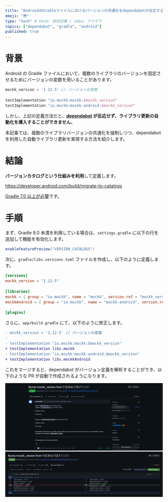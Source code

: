 ```yaml
---
title: "AndroidのGradleファイルにおけるバージョンの共通化をdependabotが反応するように構築する"
emoji: "😎"
type: "tech" # tech: 技術記事 / idea: アイデア
topics: ["dependabot", "gradle", "android"]
published: true
---
```


# 背景

Android の Gradle ファイルにおいて、複数のライブラリのバージョンを固定させるためにバージョンの変数を用いることがあります。

```gradle:app/build.gradle
mockk_version = '1.12.5' // バージョンの変数

testImplementation "io.mockk:mockk:$mockk_version"
testImplementation "io.mockk:mockk-android:$mockk_version"
```

しかし、上記の定義方法だと、**[dependabot](https://docs.github.com/ja/code-security/dependabot/dependabot-version-updates) が反応せず、ライブラリ更新の自動化を導入することができません**。

本記事では、複数のライブラリバージョンの共通化を強制しつつ、dependabot を利用した自動ライブラリ更新を実現する方法を紹介します。

# 結論

**バージョンカタログという仕組みを利用**して定義します。

https://developer.android.com/build/migrate-to-catalogs

[Gradle 7.0 以上が必要](https://docs.gradle.org/7.0/release-notes.html)です。

# 手順

まず、Gradle 8.0 未満を利用している場合は、`settings.gradle` に以下の行を追加して機能を有効化します。

```gradle:settings.gradle
enableFeaturePreview("VERSION_CATALOGS")
```

次に、`gradle/libs.versions.toml` ファイルを作成し、以下のように定義します。

```gradle:gradle/libs.versions.toml
[versions]
mockk_version = "1.12.5"

[libraries]
mockk = { group = "io.mockk", name = "mockk", version.ref = "mockk_version" }
mockkAndroid = { group = "io.mockk", name = "mockk-android", version.ref = "mockk_version" }

[plugins]
```

さらに、`app/build.gradle` にて、以下のように修正します。

```diff gradle:app/build.gradle
- mockk_version = '1.12.5' // バージョンの変数
-
- testImplementation "io.mockk:mockk:$mockk_version"
+ testImplementation libs.mockk
- testImplementation "io.mockk:mockk-android:$mockk_version"
+ testImplementation libs.mockkAndroid
```

これをマージすると、dependabot がバージョン定義を解析することができ、以下のような PR が自動で作成されるようになります。

![](/images/android-gradle-for-dependabot/01_pr-summary.png)
![](/images/android-gradle-for-dependabot/02_pr-diff.png)

